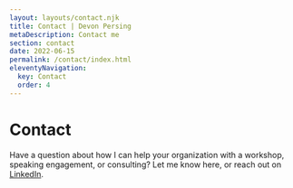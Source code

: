 ```yaml
---
layout: layouts/contact.njk
title: Contact | Devon Persing
metaDescription: Contact me
section: contact
date: 2022-06-15
permalink: /contact/index.html
eleventyNavigation:
  key: Contact
  order: 4
---
```

# Contact

Have a question about how I can help your organization with a workshop, speaking engagement, or consulting? Let me know here, or reach out on [LinkedIn](https://www.linkedin.com/in/devonpersing/).